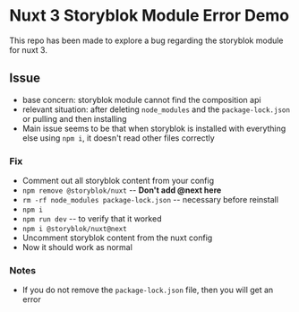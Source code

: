 # Nuxt 3 Storyblok Module Error Demo

This repo has been made to explore a bug regarding the storyblok module for nuxt 3.

## Issue

- base concern: storyblok module cannot find the composition api
- relevant situation: after deleting `node_modules` and the `package-lock.json` or pulling and then installing
- Main issue seems to be that when storyblok is installed with everything else using `npm i`, it doesn't read other files correctly


### Fix
- Comment out all storyblok content from your config
- `npm remove @storyblok/nuxt` -- **Don't add @next here**
- `rm -rf node_modules package-lock.json` -- necessary before reinstall
- `npm i`
- `npm run dev` -- to verify that it worked
- `npm i @storyblok/nuxt@next`
- Uncomment storyblok content from the nuxt config
- Now it should work as normal

### Notes
- If you do not remove the `package-lock.json` file, then you will get an error 